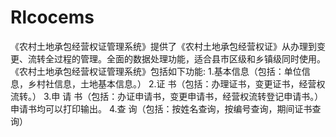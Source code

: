 # Rlcocems
 《农村土地承包经营权证管理系统》提供了《农村土地承包经营权证》从办理到变更、流转全过程的管理。全面的数据处理功能，适合县市区级和乡镇级同时使用。  《农村土地承包经营权证管理系统》包括如下功能:  1.基本信息（包括：单位信息，乡村社信息，土地基本信息。） 2.证    书（包括：办理证书，变更证书，经营权流转。） 3.申 请 书（包括：办证申请书，变更申请书，经营权流转登记申请书。）申请书均可以打印输出。 4.查    询（包括：按姓名查询，按编号查询，期间证书查询）
